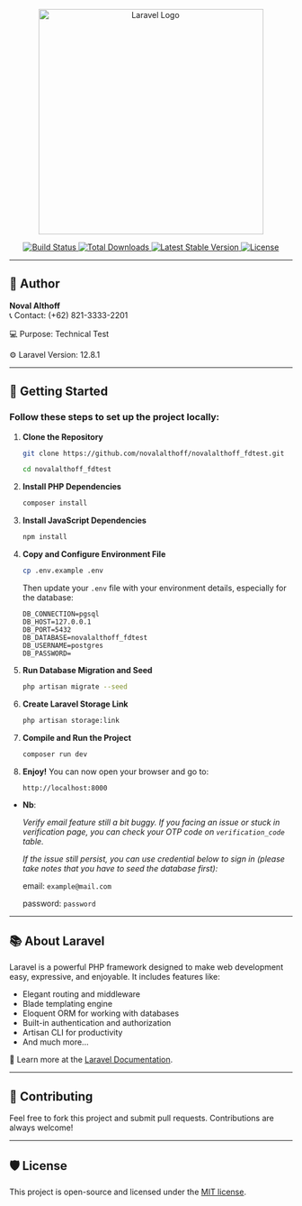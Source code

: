 <p align="center">
    <a href="https://laravel.com" target="_blank">
        <img src="https://raw.githubusercontent.com/laravel/art/master/logo-lockup/5%20SVG/2%20CMYK/1%20Full%20Color/laravel-logolockup-cmyk-red.svg" width="400" alt="Laravel Logo">
    </a>
</p>

<p align="center">
    <a href="https://github.com/laravel/framework/actions">
        <img src="https://github.com/laravel/framework/workflows/tests/badge.svg" alt="Build Status">
    </a>
    <a href="https://packagist.org/packages/laravel/framework">
        <img src="https://img.shields.io/packagist/dt/laravel/framework" alt="Total Downloads">
    </a>
    <a href="https://packagist.org/packages/laravel/framework">
        <img src="https://img.shields.io/packagist/v/laravel/framework" alt="Latest Stable Version">
    </a>
    <a href="https://packagist.org/packages/laravel/framework">
        <img src="https://img.shields.io/packagist/l/laravel/framework" alt="License">
    </a>
</p>

---

## 👤 Author

**Noval Althoff**  
📞 Contact: (+62) 821-3333-2201

💻 Purpose: Technical Test

⚙  Laravel Version: 12.8.1

---

## 🚀 Getting Started

### Follow these steps to set up the project locally:

1. **Clone the Repository**
   ```bash
   git clone https://github.com/novalalthoff/novalalthoff_fdtest.git

   cd novalalthoff_fdtest
   ```

2. **Install PHP Dependencies**
   ```bash
   composer install
   ```

3. **Install JavaScript Dependencies**
   ```bash
   npm install
   ```

4. **Copy and Configure Environment File**
   ```bash
   cp .env.example .env
   ```

   Then update your `.env` file with your environment details, especially for the database:

   ```env
   DB_CONNECTION=pgsql
   DB_HOST=127.0.0.1
   DB_PORT=5432
   DB_DATABASE=novalalthoff_fdtest
   DB_USERNAME=postgres
   DB_PASSWORD=
   ```

5. **Run Database Migration and Seed**
   ```bash
   php artisan migrate --seed
   ```

6. **Create Laravel Storage Link**
   ```bash
   php artisan storage:link
   ```

7. **Compile and Run the Project**
   ```bash
   composer run dev
   ```

8. **Enjoy!**
   You can now open your browser and go to:
   ```
   http://localhost:8000
   ```

- **Nb**:

    _Verify email feature still a bit buggy. If you facing an issue or stuck in verification page, you can check your OTP code on `verification_code` table._

    _If the issue still persist, you can use credential below to sign in (please take notes that you have to seed the database first):_

    email: `example@mail.com`

    password: `password`

---

## 📚 About Laravel

Laravel is a powerful PHP framework designed to make web development easy, expressive, and enjoyable. It includes features like:

- Elegant routing and middleware
- Blade templating engine
- Eloquent ORM for working with databases
- Built-in authentication and authorization
- Artisan CLI for productivity
- And much more...

📖 Learn more at the [Laravel Documentation](https://laravel.com/docs).

---

## 🤝 Contributing

Feel free to fork this project and submit pull requests. Contributions are always welcome!

---

## 🛡 License

This project is open-source and licensed under the [MIT license](https://opensource.org/licenses/MIT).
